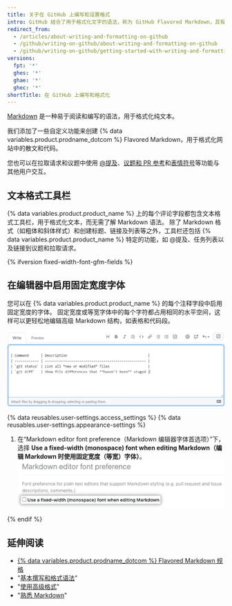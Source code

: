 ```yaml
---
title: 关于在 GitHub 上编写和设置格式
intro: GitHub 结合了用于格式化文字的语法，称为 GitHub Flavored Markdown，具有一些独特的写作功能。
redirect_from:
  - /articles/about-writing-and-formatting-on-github
  - /github/writing-on-github/about-writing-and-formatting-on-github
  - /github/writing-on-github/getting-started-with-writing-and-formatting-on-github/about-writing-and-formatting-on-github
versions:
  fpt: '*'
  ghes: '*'
  ghae: '*'
  ghec: '*'
shortTitle: 在 GitHub 上编写和格式化
---
```


[Markdown](http://daringfireball.net/projects/markdown/) 是一种易于阅读和编写的语法，用于格式化纯文本。

我们添加了一些自定义功能来创建 {% data variables.product.prodname_dotcom %} Flavored Markdown，用于格式化网站中的散文和代码。

您也可以在拉取请求和议题中使用 [@提及](/articles/basic-writing-and-formatting-syntax/#mentioning-people-and-teams)、[议题和 PR 参考](/articles/basic-writing-and-formatting-syntax/#referencing-issues-and-pull-requests)和[表情符号](/articles/basic-writing-and-formatting-syntax/#using-emoji)等功能与其他用户交互。

## 文本格式工具栏

{% data variables.product.product_name %} 上的每个评论字段都包含文本格式工具栏，用于格式化文本，而无需了解 Markdown 语法。 除了 Markdown 格式（如粗体和斜体样式）和创建标题、链接及列表等之外，工具栏还包括 {% data variables.product.product_name %} 特定的功能，如 @提及、任务列表以及链接到议题和拉取请求。

{% ifversion fixed-width-font-gfm-fields %}

## 在编辑器中启用固定宽度字体

您可以在 {% data variables.product.product_name %} 的每个注释字段中启用固定宽度的字体。 固定宽度或等宽字体中的每个字符都占用相同的水平空间，这样可以更轻松地编辑高级 Markdown 结构，如表格和代码段。

![显示启用了固定宽度字体的 {% data variables.product.product_name %} 注释字段的屏幕截图](/assets/images/help/writing/fixed-width-example.png)

{% data reusables.user-settings.access_settings %}
{% data reusables.user-settings.appearance-settings %}
1. 在“Markdown editor font preference（Markdown 编辑器字体首选项）”下，选择 **Use a fixed-width (monospace) font when editing Markdown（编辑 Markdown 时使用固定宽度（等宽）字体）**。 ![显示启用了固定宽度字体的 {% data variables.product.product_name %} 注释字段的屏幕截图](/assets/images/help/writing/enable-fixed-width.png)

{% endif %}

## 延伸阅读

- [{% data variables.product.prodname_dotcom %} Flavored Markdown 规格](https://github.github.com/gfm/)
- "[基本撰写和格式语法](/articles/basic-writing-and-formatting-syntax)"
- "[使用高级格式](/articles/working-with-advanced-formatting)"
- "[熟悉 Markdown](https://guides.github.com/features/mastering-markdown/)"
